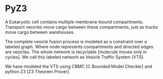# PyZ3

A Eukaryotic cell contains multiple membrane-bound compartments. Transport vesicles move cargo between these compartments, just as trucks move cargo between warehouses.

The complete vesicle fusion process is modeled as a constraint over a labeled graph. Where node represents compartments and directed edges are vesicles. The whole network is recyclable [molecule moves only in cycles]. We call this labeled network as Vesicle Traffic System (VTS).

We have modeled the VTS using CBMC [C Bounded Model Checker] and python Z3 [Z3 Theorem Prover].


<!--### CBMC tool Command :
#To run the example of the cbmc you need either of two:
#1. cbmc <= 5.4 will give you counterexample with detailed output.
#2. cbmc > 5.4 need some extra options to print the counterexmaple. 
#
#The method for cbmc v <= 5.4 is shown.
#
#`cbmc filename.c --unwindset main.loopnumber:numberoftimes,main.loopnumber1:numberoftimes,main.loopnumber:numberoftimes`
#loopnumber can be obtained using :
#
#`cbmc filename.c --show-loops`
#
#The code contain some nongg-static part so we have to provide the number of times the loop needs to be unrolled. This is marked # Dynamic in the code. 
#
#One sample command is :
#` cbmc 1F.c --unwindset main.4:3,main.5:3,main.8:3,main.9:3`
#
#Explain how to run an example.
#
### MAA tool run command:
#
#Newer encoding with tool MAA.
#
#We have encoded the VTS directly under the solver using pyZ3. The main difference is the reachability encoding that encodes steady state/stability condition of the VTS, and graph connectivity. Thdefining the reachability recursive is the main feature.
#
#If you have installed pyZ3 directly following the directions at https://github.com/Z3Prover/z3 by make file with  --python option :
#
#`./bio.py -V * -M * -N * -Q * -C * `
#
#* : Suitable Natural number.
#for example `./bio.py -V 1 -M 4 -N 2 -Q 2 `
#We have initially modelled the VTS encoded the VTS system with our encoding using CBMC model checker (the code of the same is placed in the cbmc folder). 
-->
